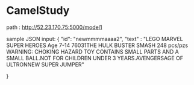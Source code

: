 # CamelStudy

path : http://52.23.170.75:5000/model1

sample JSON input: 
{
    "id": "newmmmmaaaa2",
    "text" : "LEGO MARVEL SUPER HEROES Age 7-14 76031THE HULK BUSTER SMASH 248 pcs/pzs WARNING: CHOKING HAZARD TOY CONTAINS SMALL PARTS AND A SMALL BALL.NOT FOR CHILDREN UNDER 3 YEARS.AVENGERSAGE OF ULTRONNEW SUPER JUMPER"
    
}
